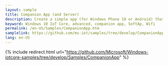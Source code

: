 ```yaml
---
layout: sample
title: Companion App (and Server)
description: Create a simple app (for Windows Phone 10 or Android) that can configure your device's Wifi
keyword: Windows 10 IoT Core, advanced, companion app, SoftAp, Wifi
permalink: /en-US/Samples/CompanionApp.htm
samplelink: https://github.com/ms-iot/samples/tree/develop/CompanionApp
lang: en-US
---
```

{% include redirect.html url="https://github.com/Microsoft/Windows-iotcore-samples/tree/develop/Samples/CompanionApp" %}
